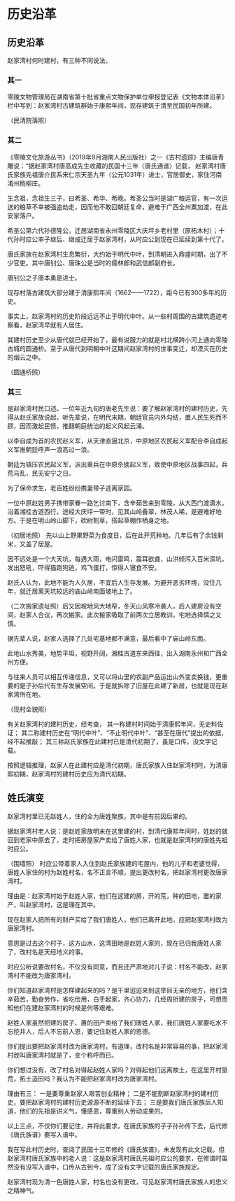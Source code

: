 # 历史沿革

## 历史沿革
赵家湾村何时建村，有三种不同说法。

### 其一
零陵文物管理局在湖南省第十批省重点文物保护单位申报登记表《文物本体沿革》栏中写到：赵家湾村古建筑群始于康熙年间，现存建筑于清至民国初年所建。

（民清院落照）
### 其二
《零陵文化旅游丛书》（2019年9月湖南人民出版社）之一《古村遗踪》主编唐青雕说：“据赵家湾村唐高成先生收藏的民国十三年〈唐氏通谱〉记载，
赵家湾村唐氏家族先祖唐介民系宋仁宗天圣九年（公元1031年）进士，官居御史，家住河南淆州杨柳庄。

生念祖，念祖生三子，曰希圣、希华、希晚。希圣公当时是湖广粮运官，有一次运送的粮草不幸被强盗劫走，因而他不敢回朝廷复命，避难于广西全州粟加渡，在此安家落户。

希圣公第六代孙德隆公，迁居湖南省永州零陵区大庆坪乡老村里（原柘木村）；十代孙时应公率子继后、继成迁居于赵家湾村，从时应公到现在已延续到第十代了。

唐氏家族在赵家湾村生息繁衍，大约始于明代中叶，到清朝进入鼎盛时期，出了不少官吏。其中唐钊公、唐珠公是当时的儒林郎和武信郎副府长。

唐钊公之子唐本勇是进士。

现存村落古建筑大部分建于清康熙年间（1662——1722），距今已有300多年的历史。

事实上，赵家湾村的历史阶段远远不止于明代中叶。从一些村周围的古建筑遗迹考察看，赵家湾早就有人居住。

其建村历史至少从唐代就已经开始了，最有说服力的就是村北横跨小河上通向零陵古城的圆通桥。至于从唐代到明朝中叶这期间赵家湾村的世事变迁，却湮灭在历史的烟云之中。

（圆通桥照）

### 其三
是赵家湾村民口述。一位年近九旬的唐老先生说：要了解赵家湾村的建村历史，先得从赵氏家族说起，听先辈说，在明代末期，朝廷官员内外勾结，置人民生死而不顾，因而激起民愤，推翻朝庭统治的起义风起云涌。

以李自成为首的农民赵义军，从天津直逼北京，中原地区农民起义军配合李自成起义军推朝廷呼声一浪高过一浪。

朝廷为镇压农民起义军，派出重兵在中原杀掳起义军，致使中原地区战事四起，兵荒马乱，民无安宁之日。

为了保命求生，老百姓纷纷携妻带子逃离家园。

一位中原赵姓男子携带家眷一路乞讨南下，含辛茹苦来到零陵，从大西门渡潇水，沿着湘桂古道西行，途经大庆坪一带时，见其山岭叠翠，林茂人稀，是避难好地方。于是在明山岭山脚下，砍树割草，搭起草棚作栖身之地。

（初居地照）
先以山上野果野菜为食度日，后在此开荒种地。几年后有了余钱剩米，又盖了居屋。

因不远处是一个大天坑，每遇大雨，电闪雷鸣，震耳欲聋，山洪倾泻入百米深坑，发出怒吼，吓得猫跑狗逃，鸡飞蛋打，惊得人寝食不安。

赵氏人认为，此地不能为人久居，不宜后人生存发展。为避开恶劣环境，没住几年，就迁居离天坑较远的庙山岭南面坡地上了。

（二次搬家遗址照）后又因坡地风大地窄，冬天山风寒冷袭人，后人建房没有空间，赵家人合议，再次搬家。此次搬家吸取了前两次立居教训，宅地选择慎之又慎。

据先辈人说，赵家人选择了几处宅基地都不满意，最后看中了庙山岭东面。

此地山水秀美，地势平坦，视野开阔，湘桂古道东来西往，出入湖南永州和广西全州方便。

与往来人员可以相互传递信息，又可以将山里的农副产品运出山外变卖换钱，更重要的是子孙后代有生存发展空间。于是就拆除了旧屋在此建了新居，也就是现在赵家湾所在地。

（现村全貌照）

有关赵家湾村的建村历史，经考查，
其一称建村时间始于清康熙年间，无史料佐证；
其二称建村历史在“明代中叶”、“不止明代中叶”、“甚至在唐代”提出的依据，经不起推敲；
其三称赵氏家族在此建村已是清代初期了，虽是口传，没文字记载。

按照逻辑推理，赵家人在此建村应是清代初期，唐氏家族入住赵家湾村时，为清康熙初期，赵家湾村的建村历史应为清代初期。

## 姓氏演变
赵家湾村里已无赵姓人，住的全为唐姓聚族，其中是有前因后果的。

据赵家湾村老人说：是赵姓家族明末在这里建的村，到清代康熙年间时，姓赵的就回到老家中原去了，走时把房屋家产卖给了唐姓人家，也就是赵家湾村的唐姓先祖时应公。

（围墙照）
时应公带着家人入住到赵氏家族建的宅屋内，他的儿子和老婆觉得，唐姓人家住的村为赵姓村名，名不正言不顺，提出更改村名，把赵家湾村更改唐家湾村。

理由是：赵家湾村始于赵姓人家，他们在这建的房，开的荒，种的田地，置的家产，叫赵家湾村，这是理在其中。

现在赵家人把所有的财产买给了我们唐姓人，他们已离开此地，应把赵家湾村改为唐家湾村。

意思是过去这个村子，这方山水，这湾田地是赵姓人家的，现在已归我唐姓人家了，改村名是天经地义的事。

时应公听说要改村名，不仅没有同意，而且还严肃地对儿子说：村名不能改，赵家湾村不能改为唐家湾村。

你们知道赵家湾村是怎样建起来的吗？是千里迢迢来到这举目无亲的地方，他们含辛茹苦，勤奋劳作，省吃俭用，白手起家，齐心协力，几经周折建的房子，可想而知他们在建赵家湾村的时候是何等艰难。

赵姓人家虽然把建的房子、置的田产卖给了我们唐姓人家，我们唐姓人家要吃水不忘挖井人，后人不忘前人恩，要记住赵姓人家的恩德。

你们提出要把赵家湾村改为唐家湾村，有道理，改村名是非常容易的事，把赵家湾村改叫唐家湾村就是了，变个称呼而已。

你们想过没有，改了村名对得起赵姓人家吗？对得起他们远离故土，在这里开村垦荒，拓土造田吗？我认为不能把赵家湾村改为唐家湾村。

理由有三：
一是要尊重赵家人艰苦创业精神；
二是不能割断赵家湾村的建村历史，要把赵家湾村的建村历史源源不断的延续下去；
三是要我们唐氏家族后人知道，他们的先祖是讲义气，懂感恩，尊重别人劳动成果的。

以上三点，不仅你们要记住，并将此要求，在唐氏家族的子子孙孙传下去，后代修《唐氏族谱》要写入谱中。

我在写此村历史时，查阅了民国十三年修的《唐氏族谱》，未发现有此文记载。但赵家湾村唐氏家族中的老人说：这是赵家湾村唐氏先祖时应公的要求，在修谱时虽然没有没写入谱中，口传从古到今，成了没有文字记载的唐氏家族规定。

赵家湾村现为清一色唐姓人家，村名也没有更改，可见赵家湾村唐氏家族人的忠义之精神气。
